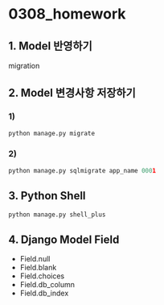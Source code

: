 # 0308_homework



## 1. Model 반영하기

migration



## 2. Model 변경사항 저장하기

### 1)

```python
python manage.py migrate
```

### 2)

```python
python manage.py sqlmigrate app_name 0001
```



## 3. Python Shell

```python
python manage.py shell_plus
```



## 4. Django Model Field

- Field.null
- Field.blank
- Field.choices
- Field.db_column
- Field.db_index